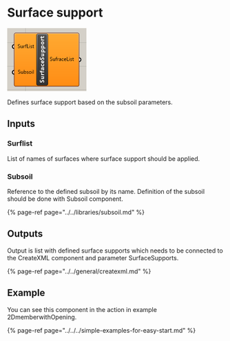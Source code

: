 # Surface support

![SurfaceSupport component](../../../../.gitbook/assets/surfacesupportcomponent.png)

Defines surface support based on the subsoil parameters. 

## Inputs <a id="outputs"></a>

### Surflist

List of names of surfaces where surface support should be applied.

### Subsoil

Reference to the defined subsoil by its name. Definition of the subsoil should be done with Subsoil component. 

{% page-ref page="../../libraries/subsoil.md" %}



## Outputs‌ <a id="outputs"></a>

Output is list with defined surface supports which needs to be connected to the CreateXML component and parameter SurfaceSupports.

{% page-ref page="../../general/createxml.md" %}

##  <a id="outputs"></a>

## Example

You can see this component in the action in example 2DmemberwithOpening.

{% page-ref page="../../../simple-examples-for-easy-start.md" %}



